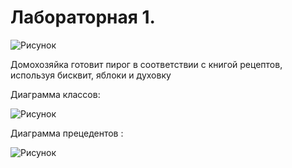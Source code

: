 # Лабораторная 1.

![Рисунок](https://github.com/liza-somova/project_somova/blob/main/Лабораторная%201/IDEF0-диаграмма.png)

Домохозяйка готовит пирог в соответствии с книгой рецептов, используя бисквит, яблоки и духовку

Диаграмма классов:

![Рисунок](https://github.com/liza-somova/project_somova/blob/main/Лабораторная%201/class_diagramm.png)

Диаграмма прецедентов :

![Рисунок](https://github.com/liza-somova/project_somova/blob/main/Лабораторная%201/use_case_diagram.png)



